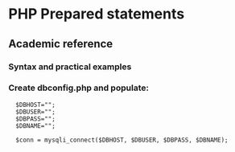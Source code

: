 # PHP Prepared statements
## Academic reference
### Syntax and practical examples

### Create dbconfig.php and populate:
```
  $DBHOST="";
  $DBUSER="";
  $DBPASS="";
  $DBNAME="";

  $conn = mysqli_connect($DBHOST, $DBUSER, $DBPASS, $DBNAME);
```

